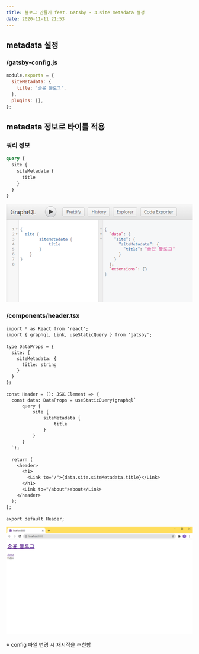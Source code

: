 ```yaml
---
title: 블로그 만들기 feat. Gatsby - 3.site metadata 설정
date: 2020-11-11 21:53
---
```


## metadata 설정

### /gatsby-config.js

```javascript
module.exports = {
  siteMetadata: {
    title: '승윤 블로그',
  },
  plugins: [],
};
```

## metadata 정보로 타이틀 적용

### 쿼리 정보

```graphql
query {
  site {
    siteMetadata {
      title
    }
  }
}
```

![](./2.png)

### /components/header.tsx

```tsx
import * as React from 'react';
import { graphql, Link, useStaticQuery } from 'gatsby';

type DataProps = {
  site: {
    siteMetadata: {
      title: string
    }
  }
};

const Header = (): JSX.Element => {
  const data: DataProps = useStaticQuery(graphql`
      query {
          site {
              siteMetadata {
                  title
              }
          }
      }
  `);

  return (
    <header>
      <h1>
        <Link to="/">{data.site.siteMetadata.title}</Link>
      </h1>
      <Link to="/about">about</Link>
    </header>
  );
};

export default Header;
```

![](./1.png)

※ config 파일 변경 시 재시작을 추천함
